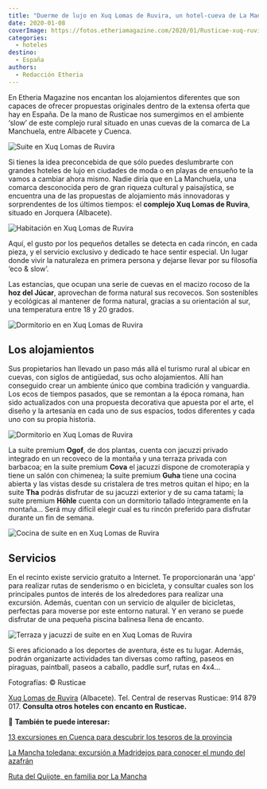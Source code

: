 ```yaml
---
title: "Duerme de lujo en Xuq Lomas de Ruvira, un hotel-cueva de La Manchuela"
date: 2020-01-08
coverImage: https://fotos.etheriamagazine.com/2020/01/Rusticae-xuq-ruvira-rincon.jpg
categories: 
  - hoteles
destino: 
  - España
authors: 
  - Redacción Etheria
---
```


En Etheria Magazine nos encantan los alojamientos diferentes que son capaces de ofrecer 
propuestas originales dentro de la extensa oferta que hay en España. De la mano de 
Rusticae nos sumergimos en el ambiente ‘slow’ de este complejo rural situado en unas 
cuevas de la comarca de La Manchuela, entre Albacete y Cuenca. 

![Suite en Xuq Lomas de Ruvira](https://fotos.etheriamagazine.com/2020/01/rusticae-xuq-ruvira-ogof.jpg "Salón de la suite Ogof.")

Si tienes la idea preconcebida de que sólo puedes deslumbrarte con grandes hoteles de 
lujo en ciudades de moda o en playas de ensueño te la vamos a cambiar ahora mismo. Nadie 
diría que en La Manchuela, una comarca desconocida pero de gran riqueza cultural y 
paisajística, se encuentra una de las propuestas de alojamiento más innovadoras y 
sorprendentes de los últimos tiempos: el **complejo Xuq Lomas de Ruvira**, situado en 
Jorquera (Albacete). 

![Habitación en Xuq Lomas de Ruvira](https://fotos.etheriamagazine.com/2020/01/rusticae-xuq-ruvira-detalle-tha.jpg "Detalle de decoración de la suite Tha.")

Aquí, el gusto por los pequeños detalles se detecta en cada rincón, en cada pieza, y el 
servicio exclusivo y dedicado te hace sentir especial. Un lugar donde vivir la 
naturaleza en primera persona y dejarse llevar por su filosofía ‘eco & slow’. 

Las estancias, que ocupan una serie de cuevas en el macizo rocoso de la **hoz del 
Júcar**, aprovechan de forma natural sus recovecos. Son sostenibles y ecológicas al 
mantener de forma natural, gracias a su orientación al sur, una temperatura entre 18 y 
20 grados. 

![Dormitorio en  en Xuq Lomas de Ruvira](https://fotos.etheriamagazine.com/2020/01/rusticae-xuq-ruvira-dormitorio.jpg "Dormitorio de la suite Ogof.")

## Los alojamientos

Sus propietarios han llevado un paso más allá el turismo rural al ubicar en cuevas, con 
siglos de antigüedad, sus ocho alojamientos. Allí han conseguido crear un ambiente único 
que combina tradición y vanguardia. Los ecos de tiempos pasados, que se remontan a la 
época romana, han sido actualizados con una propuesta decorativa que apuesta por el 
arte, el diseño y la artesanía en cada uno de sus espacios, todos diferentes y cada uno 
con su propia historia. 

![Dormitorio en Xuq Lomas de Ruvira](https://fotos.etheriamagazine.com/2020/01/rusticae-xuq-rovira-coba.jpg "Dormitorio de la suite Coba.")

La suite premium **Ogof**, de dos plantas, cuenta con jacuzzi privado integrado en un 
recoveco de la montaña y una terraza privada con barbacoa; en la suite premium **Cova** 
el jacuzzi dispone de cromoterapia y tiene un salón con chimenea; la suite premium 
**Guha** tiene una cocina abierta y las vistas desde su cristalera de tres metros quitan 
el hipo; en la suite **Tha** podrás disfrutar de su jacuzzi exterior y de su cama 
tatami; la suite premium **Höhle** cuenta con un dormitorio tallado íntegramente en la 
montaña… Será muy difícil elegir cual es tu rincón preferido para disfrutar durante un 
fin de semana. 

![Cocina de suite en  en Xuq Lomas de Ruvira](https://fotos.etheriamagazine.com/2020/01/rusticae-xuq-ruvira-hohgle.jpg "Cocina de la suite Höhle.")

## Servicios

En el recinto existe servicio gratuito a Internet. Te proporcionarán una 'app' para 
realizar rutas de senderismo o en bicicleta, y consultar cuales son los principales 
puntos de interés de los alrededores para realizar una excursión. Además, cuentan con un 
servicio de alquiler de bicicletas, perfectas para moverse por este entorno natural. Y 
en verano se puede disfrutar de una pequeña piscina balinesa llena de encanto. 

![Terraza y jacuzzi de suite en  en Xuq Lomas de Ruvira](https://fotos.etheriamagazine.com/2020/01/rusticae-xuq-ruvira-jacuzzi-tha.jpg "Jacuzzi exterior de la suite Tha.")

Si eres aficionado a los deportes de aventura, éste es tu lugar. Además, podrán 
organizarte actividades tan diversas como rafting, paseos en piraguas, paintball, paseos 
a caballo, paddle surf, rutas en 4x4… 

Fotografías: © Rusticae 

[Xuq Lomas de Ruvira](https://www.rusticae.es/hotel/xuq-lomas-de-ruvira-10745) 
(Albacete). Tel. Central de reservas Rusticae: 914 879 017. **Consulta otros hoteles con 
encanto en Rusticae.** 

📌 **También te puede interesar:** 

[13 excursiones en Cuenca para descubrir los tesoros de la 
provincia](https://etheriamagazine.com/2020/06/04/viajes-por-espana-descubre-las-mejores-excursiones-en-la-provincia-de-cuenca/) 

[La Mancha toledana: excursión a Madridejos para conocer el mundo del 
azafrán](https://etheriamagazine.com/2021/09/29/excursion-a-madridejos-azafran-de-toledo/) 

[Ruta del Quijote, en familia por La 
Mancha](https://etheriamagazine.com/2021/01/29/ruta-del-quijote-en-familia-por-la-mancha/)
